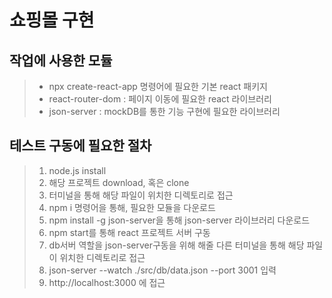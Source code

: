 # 쇼핑몰 구현

## 작업에 사용한 모듈
> - npx create-react-app 명령어에 필요한 기본 react 패키지
> - react-router-dom : 페이지 이동에 필요한 react 라이브러리
> - json-server : mockDB를 통한 기능 구현에 필요한 라이브러리


## 테스트 구동에 필요한 절차 

> 1. node.js install
> 2. 해당 프로젝트 download, 혹은 clone
> 3. 터미널을 통해 해당 파일이 위치한 디렉토리로 접근
> 4. npm i 명령어을 통해, 필요한 모듈을 다운로드
> 5. npm install -g json-server을 통해 json-server 라이브러리 다운로드
> 6. npm start를 통해 react 프로젝트 서버 구동 
> 7. db서버 역할을 json-server구동을 위해 해줄 다른 터미널을 통해 해당 파일이 위치한 디렉토리로 접근
> 8. json-server --watch ./src/db/data.json --port 3001 입력
> 9. http://localhost:3000 에 접근
